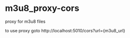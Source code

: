 # m3u8_proxy-cors
proxy for m3u8 files


to use proxy goto http://localhost:5010/cors?url={m3u8_url}
